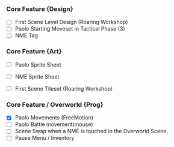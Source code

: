 ### Core Feature {Design}

- [ ] First Scene Level Design  (Roaring Workshop)
- [ ] Paolo Starting Moveset in Tactical Phase (3)
- [ ] NME Tag

### Core Feature {Art}

- [ ] Paolo Sprite Sheet  
- [ ] NME Sprite Sheet  
- [ ] First Scene Tileset (Roaring Workshop)


### Core Feature / Overworld {Prog}

- [x] Paolo Movements (FreeMotion)
- [ ] Paolo Battle movement(mouse)
- [ ] Scene Swap when a NME is touched in the Overworld Scene.  
- [ ] Pause Menu / Inventory